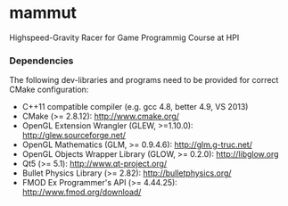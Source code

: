 mammut
======

Highspeed-Gravity Racer for Game Programmig Course at HPI

### Dependencies

The following dev-libraries and programs need to be provided for correct CMake configuration:

* C++11 compatible compiler (e.g. gcc 4.8, better 4.9, VS 2013)
* CMake (>= 2.8.12): http://www.cmake.org/
* OpenGL Extension Wrangler (GLEW, >=1.10.0): http://glew.sourceforge.net/
* OpenGL Mathematics (GLM, >= 0.9.4.6): http://glm.g-truc.net/
* OpenGL Objects Wrapper Library (GLOW, >= 0.2.0): http://libglow.org
* Qt5 (>= 5.1): http://www.qt-project.org/
* Bullet Physics Library (>= 2.82): http://bulletphysics.org/
* FMOD Ex Programmer's API (>= 4.44.25): http://www.fmod.org/download/

 
